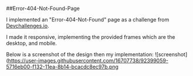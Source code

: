 ##Error-404-Not-Found-Page

I implemented an "Error-404-Not-Found" page as a challenge from  <a href="http://devchallenges.io" target="_blank">Devchallenges.io</a>.

I made it responsive, implementing the provided frames which are the desktop, and mobile.

Below is a screenshot of the design then my implementation:
![screenshot](https://user-images.githubusercontent.com/16707738/92399059-5716eb00-f132-11ea-8b14-bcacdc8ec97b.png
